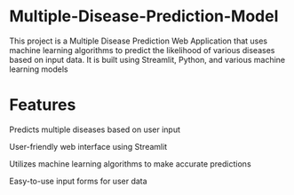 # Multiple-Disease-Prediction-Model

This project is a Multiple Disease Prediction Web Application that uses machine learning algorithms to predict the likelihood of various diseases based on input data. It is built using Streamlit, Python, and various machine learning models

# Features
Predicts multiple diseases based on user input

User-friendly web interface using Streamlit

Utilizes machine learning algorithms to make accurate predictions

Easy-to-use input forms for user data

